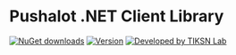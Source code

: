 # Pushalot .NET Client Library

[![NuGet downloads](https://img.shields.io/nuget/dt/pushalot.svg)](https://www.nuget.org/packages/pushalot)
[![Version](https://img.shields.io/nuget/v/pushalot.svg)](https://www.nuget.org/packages/pushalot)
[![Developed by TIKSN Lab](https://img.shields.io/badge/Developed%20by-TIKSN%20Lab-orange.svg)](http://www.tiksn.com/Lab/TIKSN_Framework)

